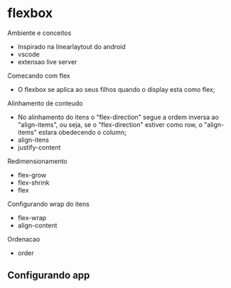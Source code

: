 # flexbox

Ambiente e conceitos
  - Inspirado na linearlaytout do android
  - vscode
  - extensao live server

Comecando com flex
  - O flexbox se aplica ao seus filhos quando o display esta como flex;

Alinhamento de conteudo
  - No alinhamento do itens o "flex-direction" segue a ordem inversa ao "align-items", ou seja, se o "flex-direction" estiver
  como row, o "align-items" estara obedecendo o column;
  - align-itens
  - justify-content

Redimensionamento
  - flex-grow
  - flex-shrink
  - flex

Configurando wrap do itens
  - flex-wrap
  - align-content

Ordenacao
  - order

Configurando app
  - 
